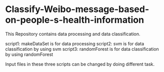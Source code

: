# Classify-Weibo-message-based-on-people-s-health-information

This Repository contains data processing and data classification.

script1: makeDataSet is for data processing
script2: svm is for data classification by using svm
script3: randomForest is for data classification by using randomForest

Input files in these three scripts can be changed by doing different task.
